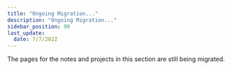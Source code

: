 ```yaml
---
title: "Ongoing Migration..."
description: "Ongoing Migration..."
sidebar_position: 99
last_update:
  date: 7/7/2022
---
```



<!-- Section should be dated 10/21/2019 -->

The pages for the notes and projects in this section are still being migrated.